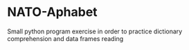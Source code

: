 # NATO-Aphabet
Small python program exercise in order to practice dictionary comprehension and data frames reading
